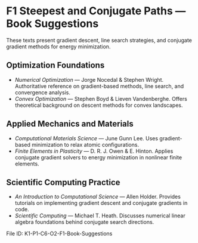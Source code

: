 # F1 Steepest and Conjugate Paths — Book Suggestions

These texts present gradient descent, line search strategies, and conjugate gradient methods for energy minimization.

## Optimization Foundations
- *Numerical Optimization* — Jorge Nocedal & Stephen Wright. Authoritative reference on gradient-based methods, line search, and convergence analysis.
- *Convex Optimization* — Stephen Boyd & Lieven Vandenberghe. Offers theoretical background on descent methods for convex landscapes.

## Applied Mechanics and Materials
- *Computational Materials Science* — June Gunn Lee. Uses gradient-based minimization to relax atomic configurations.
- *Finite Elements in Plasticity* — D. R. J. Owen & E. Hinton. Applies conjugate gradient solvers to energy minimization in nonlinear finite elements.

## Scientific Computing Practice
- *An Introduction to Computational Science* — Allen Holder. Provides tutorials on implementing gradient descent and conjugate gradients in code.
- *Scientific Computing* — Michael T. Heath. Discusses numerical linear algebra foundations behind conjugate search directions.

File ID: K1-P1-C6-O2-F1-Book-Suggestions
